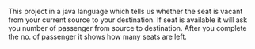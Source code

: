 This project in a java language which tells us whether the seat is vacant from your current source to your destination. If seat is available it will ask you number of passenger from source to destination. After you complete the no. of passenger it shows how many seats are left.
